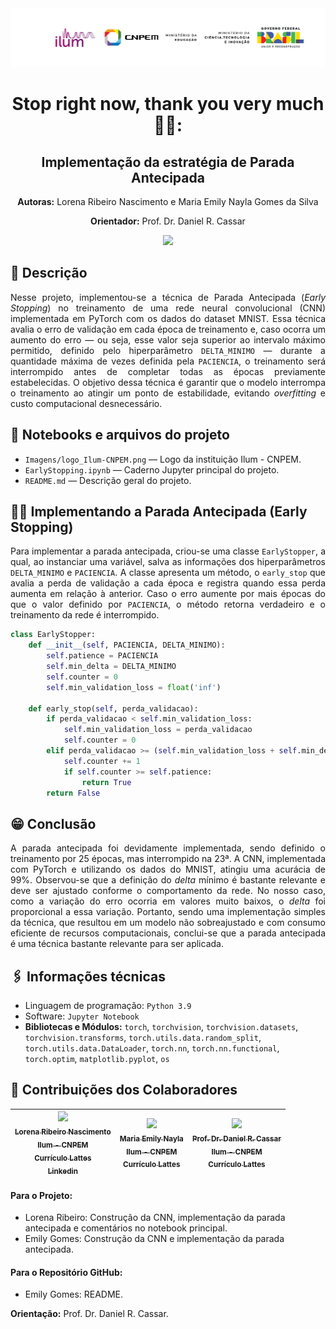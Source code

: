 <div align="center">
  <img src="Imagens/logo_Ilum-CNPEM.png" alt="Descrição da imagem" width="1000"/>
</div>

<h1 align="center"> Stop right now, thank you very much 🤚💃:</h1>
<h2 align="center">Implementação da  estratégia de Parada Antecipada</h2>

<p align="center"><strong>Autoras:</strong> Lorena Ribeiro Nascimento e Maria Emily Nayla Gomes da Silva</p>
<p align="center"><strong>Orientador:</strong> Prof. Dr. Daniel R. Cassar</p>


<p align="center">
<img loading="lazy" src="http://img.shields.io/static/v1?label=STATUS&message=EM%20DESENVOLVIMENTO&color=GREEN&style=for-the-badge"/>
</p>


## 📝 Descrição
<p align="justify">
Nesse projeto, implementou-se a técnica de Parada Antecipada (<i>Early Stopping</i>) no treinamento de uma rede neural convolucional (CNN) implementada em PyTorch com os dados do dataset MNIST. Essa técnica avalia o erro de validação em cada época de treinamento e, caso ocorra um aumento do erro — ou seja, esse valor seja superior ao intervalo máximo permitido, definido pelo hiperparâmetro <code>DELTA_MINIMO</code> — durante a quantidade máxima de vezes definida pela <code>PACIENCIA</code>, o treinamento será interrompido antes de completar todas as épocas previamente estabelecidas. O objetivo dessa técnica é garantir que o modelo interrompa o treinamento ao atingir um ponto de estabilidade, evitando <i>overfitting</i> e custo computacional desnecessário.
</p>

## 📔 Notebooks e arquivos do projeto
* `Imagens/logo_Ilum-CNPEM.png` — Logo da instituição Ilum - CNPEM.  
* `EarlyStopping.ipynb` — Caderno Jupyter principal do projeto.  
* `README.md` — Descrição geral do projeto.

## 🏋️‍♀️ Implementando a Parada Antecipada (Early Stopping)
<p align="justify">
Para implementar a parada antecipada, criou-se uma classe <code>EarlyStopper</code>, a qual, ao instanciar uma variável, salva as informações dos hiperparâmetros <code>DELTA_MINIMO</code> e <code>PACIENCIA</code>. A classe apresenta um método, o <code>early_stop</code> que avalia a perda de validação a cada época e registra quando essa perda aumenta em relação à anterior. Caso o erro aumente por mais épocas do que o valor definido por <code>PACIENCIA</code>, o método retorna verdadeiro e o treinamento da rede é interrompido.
</p>

`````Python
class EarlyStopper:
    def __init__(self, PACIENCIA, DELTA_MINIMO):
        self.patience = PACIENCIA
        self.min_delta = DELTA_MINIMO
        self.counter = 0
        self.min_validation_loss = float('inf')

    def early_stop(self, perda_validacao):
        if perda_validacao < self.min_validation_loss:
            self.min_validation_loss = perda_validacao
            self.counter = 0
        elif perda_validacao >= (self.min_validation_loss + self.min_delta): 
            self.counter += 1
            if self.counter >= self.patience:
                return True
        return False
`````

## 😁 Conclusão
<p align="justify">
A parada antecipada foi devidamente implementada, sendo definido o treinamento por 25 épocas, mas interrompido na 23ª. A CNN, implementada com PyTorch e utilizando os dados do MNIST, atingiu uma acurácia de 99%. Observou-se que a definição do <i>delta</i> mínimo é bastante relevante e deve ser ajustado conforme o comportamento da rede. No nosso caso, como a variação do erro ocorria em valores muito baixos, o <i>delta</i> foi proporcional a essa variação. Portanto, sendo uma implementação simples da técnica, que resultou em um modelo não sobreajustado e com consumo eficiente de recursos computacionais, conclui-se que a parada antecipada é uma técnica bastante relevante para ser aplicada.
</p>

## 🖇️ Informações técnicas
* Linguagem de programação: `Python 3.9`
* Software:  `Jupyter Notebook`
* **Bibliotecas e Módulos:** `torch`, `torchvision`, `torchvision.datasets`, `torchvision.transforms`, `torch.utils.data.random_split`, `torch.utils.data.DataLoader`, `torch.nn`, `torch.nn.functional`, `torch.optim`, `matplotlib.pyplot`, `os`


## 🧠 Contribuições dos Colaboradores
| [<img loading="lazy" src="https://avatars.githubusercontent.com/u/172424739?v=4" width=115><br><sub>Lorena Ribeiro Nascimento</sub>](https://github.com/Lorena881)<br> [<sub>Ilum - CNPEM</sub>](https://ilum.cnpem.br/)<br> [<sub>Currículo Lattes</sub>]()<br> [<sub>Linkedin</sub>]() | [<img loading="lazy" src="https://avatars.githubusercontent.com/u/172424897?v=4" width=115><br><sub> Maria Emily Nayla</sub>](https://github.com/MEmilyGomes)<br> [<sub>Ilum - CNPEM</sub>](https://ilum.cnpem.br/)<br> [<sub>Currículo Lattes</sub>](http://lattes.cnpq.br/9482558334105708)<br> | [<img loading="lazy" src="https://github.com/user-attachments/assets/463d4753-7fa4-4a42-aa54-409e4150bb51" width=115><br> <sub> Prof. Dr. Daniel R. Cassar </sub>](https://github.com/drcassar)<br> [<sub>Ilum - CNPEM</sub>](https://ilum.cnpem.br/)<br> [<sub>Currículo Lattes</sub>](http://lattes.cnpq.br/1717397276752482) | 
| :---: | :---: | :---: | 

#### Para o Projeto:
* Lorena Ribeiro: Construção da CNN, implementação da parada antecipada e comentários no notebook principal.
* Emily Gomes: Construção da CNN e implementação da parada antecipada.

#### Para o Repositório GitHub:
* Emily Gomes: README.

**Orientação:** Prof. Dr. Daniel R. Cassar.
